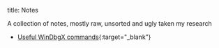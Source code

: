 title: Notes

A collection of notes, mostly raw, unsorted and ugly taken my research

 * [Useful WinDbgX commands](https://github.com/hugsy/defcon_27_windbg_workshop/blob/fab5a4575653b0f6399493c2bdd68301d813f1fb/windbg_cheatsheet.md){:target="_blank"}


